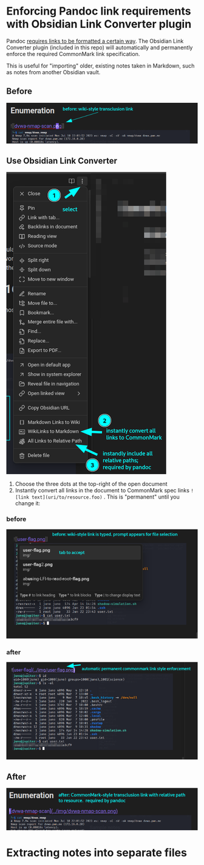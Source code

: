 
# Enforcing Pandoc link requirements with Obsidian Link Converter plugin

Pandoc [requires links to be formatted a certain way](https://github.com/noraj/OSCP-Exam-Report-Template-Markdown/issues/47). The Obsidian Link Converter plugin (included in this repo) will automatically and permanently enforce the required CommonMark link specification.

This is useful for "importing" older, existing notes taken in Markdown, such as notes from another Obsidian vault.

## Before
![](../img/converting-links-to-commonmark-before.png)
## Use Obsidian Link Converter 
![](../img/permanently-enforcing-pandoc-link-requirements-in-document.png)
1. Choose the three dots at the top-right of the open document
2. Instantly convert all links in the document to CommonMark spec links `![link text](uri/to/resource.foo)` . This is "permanent" until you change it:
### before
![](../img/permanent-link-style-enforcement-before.png)
### after
![](../img/permanent-link-style-enforcement-after.png)
## After
![](../img/converting-links-to-commonmark-after.png)



# Extracting notes into separate files
